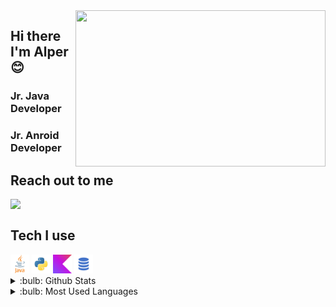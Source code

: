 <img src="https://media.giphy.com/media/wvQIqJyNBOCjK/giphy.gif" align="right" width="400" height="250">

## Hi there I'm Alper :blush:

### Jr. Java Developer
### Jr. Anroid Developer


## Reach out to me

[<img width="22" src="https://unpkg.com/simple-icons@v4/icons/linkedin.svg" align="left" />][linkedin]



<br />

## Tech I use
<img src="https://raw.githubusercontent.com/github/explore/5b3600551e122a3277c2c5368af2ad5725ffa9a1/topics/java/java.png" width="30" height="30">

<img src="https://raw.githubusercontent.com/github/explore/5b3600551e122a3277c2c5368af2ad5725ffa9a1/topics/python/python.png" width="30" height="30">

<img src="https://raw.githubusercontent.com/github/explore/8baf984947f4d9c32006bd03fa4c51ff91aadf8d/topics/kotlin/kotlin.png" width="30" height="30" >

<img src="https://raw.githubusercontent.com/github/explore/80688e429a7d4ef2fca1e82350fe8e3517d3494d/topics/sql/sql.png" width="30" height="30">


<br />

<details>
<summary>:bulb: Github Stats</summary>
<img src="https://github-readme-stats.vercel.app/api?username=alperkaraca7&theme=merko" >
</details>

<details>
<summary>:bulb: Most Used Languages</summary>
<img src="https://github-readme-stats.vercel.app/api/top-langs/?username=alperkaraca7&layout=compact" >
</details>

[linkedin]: https://www.linkedin.com/in/alperkaraca7/
